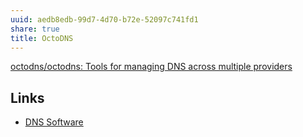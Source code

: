 ```yaml
---
uuid: aedb8edb-99d7-4d70-b72e-52097c741fd1
share: true
title: OctoDNS
---
```

[octodns/octodns: Tools for managing DNS across multiple providers](https://github.com/octodns/octodns)


## Links

* [DNS Software](/2c9f7ecb-2eff-454f-b452-f99c16c99243)